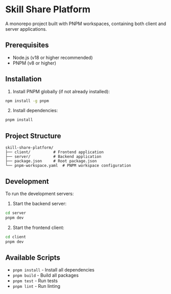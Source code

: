# Skill Share Platform

A monorepo project built with PNPM workspaces, containing both client and server applications.

## Prerequisites

- Node.js (v18 or higher recommended)
- PNPM (v8 or higher)

## Installation

1. Install PNPM globally (if not already installed):

```bash
npm install -g pnpm
```

2. Install dependencies:

```bash
pnpm install
```

## Project Structure

```
skill-share-platform/
├── client/          # Frontend application
├── server/          # Backend application
├── package.json     # Root package.json
└── pnpm-workspace.yaml  # PNPM workspace configuration
```

## Development

To run the development servers:

1. Start the backend server:

```bash
cd server
pnpm dev
```

2. Start the frontend client:

```bash
cd client
pnpm dev
```

## Available Scripts

- `pnpm install` - Install all dependencies
- `pnpm build` - Build all packages
- `pnpm test` - Run tests
- `pnpm lint` - Run linting
